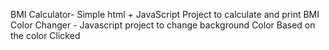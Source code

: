 BMI Calculator- Simple html + JavaScript Project to calculate and print BMI 
Color Changer - Javascript project to change background Color Based on the color Clicked
